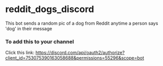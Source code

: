 # reddit_dogs_discord

This bot sends a random pic of a dog from Reddit anytime a person says 'dog' in their message

### To add this to your channel

Click this link:
https://discord.com/api/oauth2/authorize?client_id=753075390163058688&permissions=55296&scope=bot
